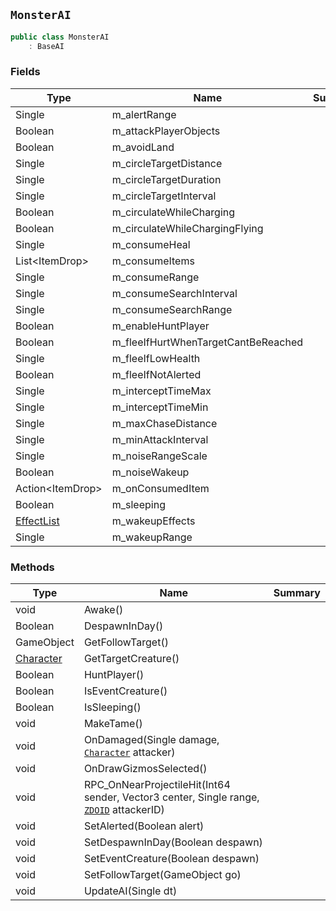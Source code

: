 ## `MonsterAI`

```csharp
public class MonsterAI
    : BaseAI

```

### Fields

| Type | Name | Summary | 
| --- | --- | --- | 
| Single | m_alertRange |  | 
| Boolean | m_attackPlayerObjects |  | 
| Boolean | m_avoidLand |  | 
| Single | m_circleTargetDistance |  | 
| Single | m_circleTargetDuration |  | 
| Single | m_circleTargetInterval |  | 
| Boolean | m_circulateWhileCharging |  | 
| Boolean | m_circulateWhileChargingFlying |  | 
| Single | m_consumeHeal |  | 
| List&lt;ItemDrop&gt; | m_consumeItems |  | 
| Single | m_consumeRange |  | 
| Single | m_consumeSearchInterval |  | 
| Single | m_consumeSearchRange |  | 
| Boolean | m_enableHuntPlayer |  | 
| Boolean | m_fleeIfHurtWhenTargetCantBeReached |  | 
| Single | m_fleeIfLowHealth |  | 
| Boolean | m_fleeIfNotAlerted |  | 
| Single | m_interceptTimeMax |  | 
| Single | m_interceptTimeMin |  | 
| Single | m_maxChaseDistance |  | 
| Single | m_minAttackInterval |  | 
| Single | m_noiseRangeScale |  | 
| Boolean | m_noiseWakeup |  | 
| Action&lt;ItemDrop&gt; | m_onConsumedItem |  | 
| Boolean | m_sleeping |  | 
| [EffectList](./EffectList.md) | m_wakeupEffects |  | 
| Single | m_wakeupRange |  | 


### Methods

| Type | Name | Summary | 
| --- | --- | --- | 
| void | Awake() |  | 
| Boolean | DespawnInDay() |  | 
| GameObject | GetFollowTarget() |  | 
| [Character](./Character.md) | GetTargetCreature() |  | 
| Boolean | HuntPlayer() |  | 
| Boolean | IsEventCreature() |  | 
| Boolean | IsSleeping() |  | 
| void | MakeTame() |  | 
| void | OnDamaged(Single damage, [`Character`](./Character.md) attacker) |  | 
| void | OnDrawGizmosSelected() |  | 
| void | RPC_OnNearProjectileHit(Int64 sender, Vector3 center, Single range, [`ZDOID`](./ZDOID.md) attackerID) |  | 
| void | SetAlerted(Boolean alert) |  | 
| void | SetDespawnInDay(Boolean despawn) |  | 
| void | SetEventCreature(Boolean despawn) |  | 
| void | SetFollowTarget(GameObject go) |  | 
| void | UpdateAI(Single dt) |  | 


